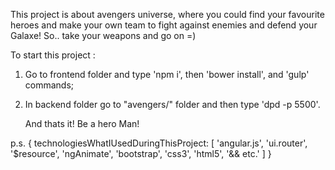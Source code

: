 This project is about avengers universe, where you could find your favourite heroes and make your own team to fight against enemies and defend your Galaxe! So.. take your weapons and go on =)

To start this project :
 1) Go to frontend folder and type 'npm i', then 'bower install', and 'gulp' commands;
 2) In backend folder go to "avengers/" folder and then type 'dpd -p 5500'.

 	And thats it! Be a hero Man!


 p.s. {
 	technologiesWhatIUsedDuringThisProject: 
 	[
		'angular.js',
		'ui.router',
		'$resource',
		'ngAnimate',
		'bootstrap',
		'css3',
		'html5',
		'&& etc.'
 	]
 }